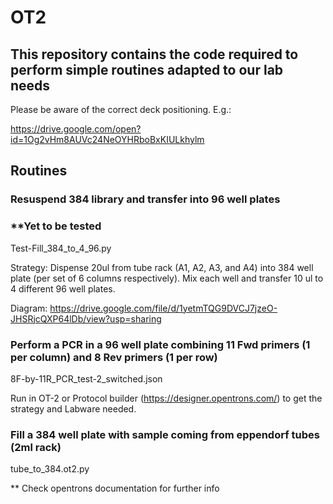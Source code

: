 # OT2
## This repository contains the code required to perform simple routines adapted to our lab needs

Please be aware of the correct deck positioning. E.g.:

https://drive.google.com/open?id=1Og2vHm8AUVc24NeOYHRboBxKIULkhylm

## Routines
### Resuspend 384 library and transfer into 96 well plates
### **Yet to be tested

Test-Fill_384_to_4_96.py

Strategy:
Dispense 20ul from tube rack (A1, A2, A3, and A4) into 384 well plate (per set of 6 columns respectively).
Mix each well and transfer 10 ul to 4 different 96 well plates.

Diagram:
https://drive.google.com/file/d/1yetmTQG9DVCJ7jzeO-JHSRjcQXP64lDb/view?usp=sharing

### Perform a PCR in a 96 well plate combining 11 Fwd primers (1 per column) and 8 Rev primers (1 per row)

8F-by-11R_PCR_test-2_switched.json

Run in OT-2 or Protocol builder (https://designer.opentrons.com/) to get the strategy and Labware needed.

### Fill a 384 well plate with sample coming from eppendorf tubes (2ml rack)

tube_to_384.ot2.py

** Check opentrons documentation for further info
